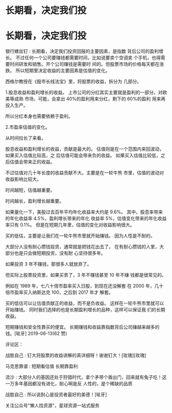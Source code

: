 # 长期看，决定我们投

# 长期看，决定我们投

银行螺丝钉 : 长期看，决定我们投资回报的主要因素，是指数 背后公司的盈利增长。 不过任何一个公司要赚钱都需要时间，比如说要卖个空调卖 个手机，也得需要时间研发和销售。开个公司赚钱是需要时 间的。但股票市场的价格每天都在涨跌。 所以短期里决定收益的主要因素是估值的变化。

西格尔教授在《股市长线法宝》里，将股票的收益，拆分为 几部分。

1.股息收益和盈利增长的收益。 上市公司的分红其实主要就是盈利的一部分。对欧美等成熟 市场，可能，会拿出 40%的盈利用来分红，剩下的 60%的盈利 用来再投入生产。

所以分红本身也需要依赖于盈利。

2.市盈率估值的变化。

从时间拉长了来看。

股息收益和盈利增长的收益，贡献是最大的。 估值则是在一个范围内来回波动，如果买入估值比较高，之 后估值可能会带来负的收益。 如果买入估值比较低，之后估值会带来正的收益。

不过估值对几十年长度的收益贡献不大。主要是在一轮牛熊 市里，估值的波动对收益影响比较大。

时间越短，估值越重要。

时间越长，盈利增长越重要。

如果量化一下，美股过去百年平均年化收益率大约是 9.6%。 其中，股息率带来的年化收益率 4.5%，盈利增长带来的年化 收益率 5%，估值变化带来的年化收益率只有 0.1%。 但是在短期几年里，估值的变化对收益影响很大。

买的低估，主要是让我们在一轮牛熊市里就开始赚钱。 因为人性是不耐的。

大部分人没有耐心攒钱投资，通常就是把钱花出去了。 在有耐心攒钱的人里，大部分也是只会做短期投资，没有耐 心坚持很多年。

如果投资 3 年不赚钱，那很多人就放弃了。

但实际上股票投资里，如果买贵了，3 年不赚钱甚至 10 年不赚 钱都是很常见的。

例如在 1989 年，七八十倍市盈率买入日股，到现在还没解套 在 2000 年，几十倍市盈率买入纳斯达克 100，之后到 2017 年才 解套。

买的低估可以让估值贡献正的收益，而不是负收益。 这样在一轮牛熊市里就可以开始赚钱。 同时我们选择的也是长期盈利增长的品种，这样可以保证我 们的长期收益。

短期赚钱和安全性靠买的便宜。 长期赚钱和收益靠指数背后公司赚越来越多的钱。[呲牙] 2019-06-13(62 赞)

评论区：

战胜自己 : 钉大将股票的收益讲解的真详细呀！谢谢钉大！[玫瑰][玫瑰]

马克思靠谱 : 短期看估值 长期靠盈利

流沙 : 大部分人的基因还处于狩猎时代，拿个矛带个盾出门，回来就有兔子吃！这一万多年基因都没有进化，耐心啊是反 人性的，是个稀缺的品质

战胜自己 : 所以说耐心是投资者最好的美德！[呲牙]

关注公众号"懒人找资源"，星球资源一站式服务